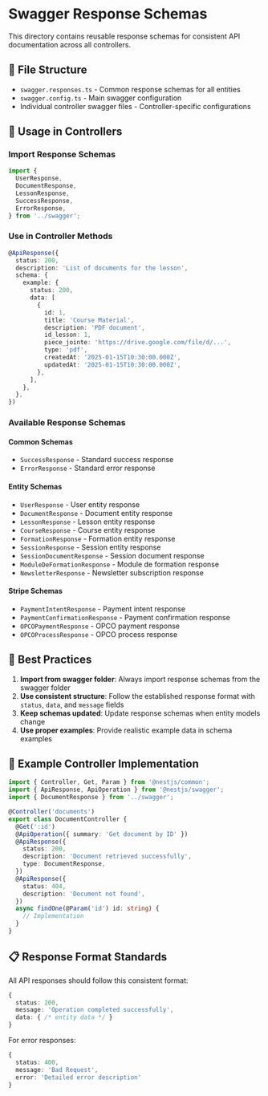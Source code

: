 # Swagger Response Schemas

This directory contains reusable response schemas for consistent API documentation across all controllers.

## 📁 File Structure

- `swagger.responses.ts` - Common response schemas for all entities
- `swagger.config.ts` - Main swagger configuration
- Individual controller swagger files - Controller-specific configurations

## 🚀 Usage in Controllers

### Import Response Schemas

```typescript
import {
  UserResponse,
  DocumentResponse,
  LessonResponse,
  SuccessResponse,
  ErrorResponse,
} from '../swagger';
```

### Use in Controller Methods

```typescript
@ApiResponse({
  status: 200,
  description: 'List of documents for the lesson',
  schema: {
    example: {
      status: 200,
      data: [
        {
          id: 1,
          title: 'Course Material',
          description: 'PDF document',
          id_lesson: 1,
          piece_jointe: 'https://drive.google.com/file/d/...',
          type: 'pdf',
          createdAt: '2025-01-15T10:30:00.000Z',
          updatedAt: '2025-01-15T10:30:00.000Z',
        },
      ],
    },
  },
})
```

### Available Response Schemas

#### Common Schemas

- `SuccessResponse` - Standard success response
- `ErrorResponse` - Standard error response

#### Entity Schemas

- `UserResponse` - User entity response
- `DocumentResponse` - Document entity response
- `LessonResponse` - Lesson entity response
- `CourseResponse` - Course entity response
- `FormationResponse` - Formation entity response
- `SessionResponse` - Session entity response
- `SessionDocumentResponse` - Session document response
- `ModuleDeFormationResponse` - Module de formation response
- `NewsletterResponse` - Newsletter subscription response

#### Stripe Schemas

- `PaymentIntentResponse` - Payment intent response
- `PaymentConfirmationResponse` - Payment confirmation response
- `OPCOPaymentResponse` - OPCO payment response
- `OPCOProcessResponse` - OPCO process response

## 📝 Best Practices

1. **Import from swagger folder**: Always import response schemas from the swagger folder
2. **Use consistent structure**: Follow the established response format with `status`, `data`, and `message` fields
3. **Keep schemas updated**: Update response schemas when entity models change
4. **Use proper examples**: Provide realistic example data in schema examples

## 🔧 Example Controller Implementation

```typescript
import { Controller, Get, Param } from '@nestjs/common';
import { ApiResponse, ApiOperation } from '@nestjs/swagger';
import { DocumentResponse } from '../swagger';

@Controller('documents')
export class DocumentController {
  @Get(':id')
  @ApiOperation({ summary: 'Get document by ID' })
  @ApiResponse({
    status: 200,
    description: 'Document retrieved successfully',
    type: DocumentResponse,
  })
  @ApiResponse({
    status: 404,
    description: 'Document not found',
  })
  async findOne(@Param('id') id: string) {
    // Implementation
  }
}
```

## 📋 Response Format Standards

All API responses should follow this consistent format:

```typescript
{
  status: 200,
  message: 'Operation completed successfully',
  data: { /* entity data */ }
}
```

For error responses:

```typescript
{
  status: 400,
  message: 'Bad Request',
  error: 'Detailed error description'
}
```

